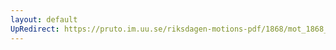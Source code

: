 ```yaml
---
layout: default
UpRedirect: https://pruto.im.uu.se/riksdagen-motions-pdf/1868/mot_1868__ak__289/mot_1868__ak__289-002.pdf
---
```

